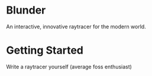 # Blunder
An interactive, innovative raytracer for the modern world.

# Getting Started
Write a raytracer yourself (average foss enthusiast)